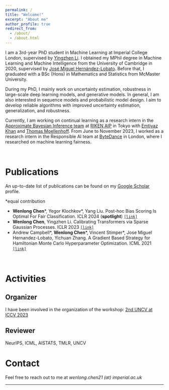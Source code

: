 ```yaml
---
permalink: /
title: "Welcome!"
excerpt: "About me"
author_profile: true
redirect_from: 
  - /about/
  - /about.html
---
```


I am a 3rd-year PhD student in Machine Learning at Imperial College London, supervised by [Yingzhen Li](http://yingzhenli.net/home/en/). I obtained my MPhil degree in Machine Learning and Machine Intelligence from the University of Cambridge in 2020, supervised by [José Miguel Hernández-Lobato](https://jmhl.org/). Before that, I graduated with a BSc (Hons) in Mathematics and Statistics from McMaster University. 

During my PhD, I mainly work on uncertainty estimation, robustness in large-scale deep learning models, and generative models. In general, I am also interested in sequence models and probabilistic model design. I aim to develop reliable algorithms with improved uncertainty estimation, generalization, and robustness.

Currently, I am working on continual learning as a research intern in the [Approximate Bayesian Inference team](https://team-approx-bayes.github.io/) at [RIKEN AIP](https://aip.riken.jp) in Tokyo with [Emtiyaz Khan](https://emtiyaz.github.io) and [Thomas Moellenhoff](https://moellenh.github.io). From June to November 2023, I worked as a research intern in the Responsible AI team at [ByteDance](https://www.bytedance.com/) in London, where I researched on machine learning fairness.

<br>

Publications
======
An up-to-date list of publications can be found on my [Google Scholar](https://scholar.google.com/citations?user=UFIDCfQAAAAJ&hl=en) profile.

\*equal contribution

* **Wenlong Chen**\*, Yegor Klochkov\*, Yang Liu. Post-hoc Bias Scoring Is Optimal For Fair Classification. ICLR 2024 (**spotlight**) [`[link]`](https://arxiv.org/abs/2310.05725)
* **Wenlong Chen**, Yingzhen Li. Calibrating Transformers via Sparse Gaussian Processes. ICLR 2023 [`[link]`](https://arxiv.org/abs/2303.02444)
* Andrew Campbell\*, **Wenlong Chen**\*, Vincent Stimper\*, Jose Miguel Hernandez-Lobato, Yichuan Zhang. A Gradient Based Strategy for Hamiltonian Monte Carlo Hyperparameter Optimization. ICML 2021 [`[link]`](https://proceedings.mlr.press/v139/campbell21a.html) 

<br>

Activities
======

Organizer
-----
I have been involved in the organization of the workshop: [2nd UNCV at ICCV 2023](https://uncertainty-cv.github.io/2023/)

Reviewer
-----
NeurIPS, ICML, AISTATS, TMLR, UNCV
<br>


Contact
======
Feel free to reach out to me at *wenlong.chen21 (at) imperial.ac.uk*

---
